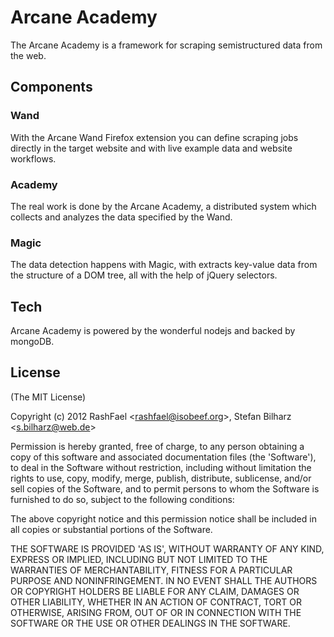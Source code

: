 # Arcane Academy

The Arcane Academy is a framework for scraping semistructured data from the web.

## Components

### Wand

With the Arcane Wand Firefox extension you can define scraping jobs directly in the target website and with live example data and website workflows.

### Academy

The real work is done by the Arcane Academy, a distributed system which collects and analyzes the data specified by the Wand.

### Magic

The data detection happens with Magic, with extracts key-value data from the structure of a DOM tree, all with the help of jQuery selectors.

## Tech

Arcane Academy is powered by the wonderful nodejs and backed by mongoDB.

## License 

(The MIT License)

Copyright (c) 2012 RashFael &lt;rashfael@isobeef.org&gt;, Stefan Bilharz &lt;s.bilharz@web.de&gt;

Permission is hereby granted, free of charge, to any person obtaining
a copy of this software and associated documentation files (the
'Software'), to deal in the Software without restriction, including
without limitation the rights to use, copy, modify, merge, publish,
distribute, sublicense, and/or sell copies of the Software, and to
permit persons to whom the Software is furnished to do so, subject to
the following conditions:

The above copyright notice and this permission notice shall be
included in all copies or substantial portions of the Software.

THE SOFTWARE IS PROVIDED 'AS IS', WITHOUT WARRANTY OF ANY KIND,
EXPRESS OR IMPLIED, INCLUDING BUT NOT LIMITED TO THE WARRANTIES OF
MERCHANTABILITY, FITNESS FOR A PARTICULAR PURPOSE AND NONINFRINGEMENT.
IN NO EVENT SHALL THE AUTHORS OR COPYRIGHT HOLDERS BE LIABLE FOR ANY
CLAIM, DAMAGES OR OTHER LIABILITY, WHETHER IN AN ACTION OF CONTRACT,
TORT OR OTHERWISE, ARISING FROM, OUT OF OR IN CONNECTION WITH THE
SOFTWARE OR THE USE OR OTHER DEALINGS IN THE SOFTWARE.
